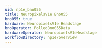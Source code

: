 ```yaml
---
uid: np1e_bno055
title: NeuropixelsV1e Bno055
bno055: true
hardware: NeuropixelsV1e Headstage
bnoOperator: PolledBno055Data
hardwareOperator: NeuropixelsV1eHeadstage
workflowDirectory: np1e/overview
---
```

